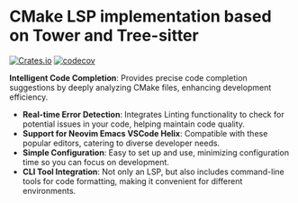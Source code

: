 # CMake LSP implementation based on Tower and Tree-sitter

[![Crates.io](https://img.shields.io/crates/v/neocmakelsp.svg)](https://crates.io/crates/neocmakelsp)
[![codecov](https://codecov.io/gh/neocmakelsp/neocmakelsp/graph/badge.svg?token=JKWSFR51TF)](https://codecov.io/gh/neocmakelsp/neocmakelsp)

**Intelligent Code Completion**: Provides precise code completion suggestions by
deeply analyzing CMake files, enhancing development efficiency.

- **Real-time Error Detection**: Integrates Linting functionality to check for
  potential issues in your code, helping maintain code quality.
- **Support for Neovim Emacs VSCode Helix**: Compatible with these popular
  editors, catering to diverse developer needs.
- **Simple Configuration**: Easy to set up and use, minimizing configuration
  time so you can focus on development.
- **CLI Tool Integration**: Not only an LSP, but also includes command-line
  tools for code formatting, making it convenient for different environments.
